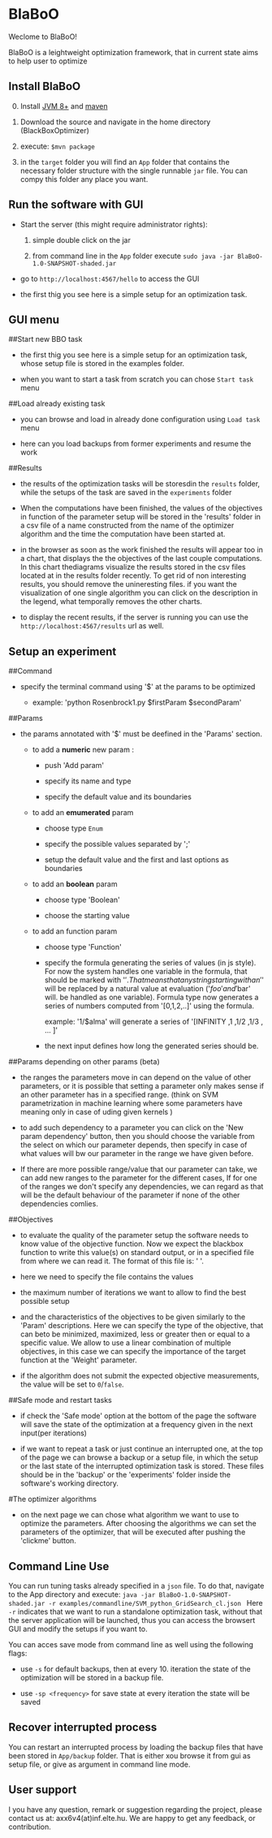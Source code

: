 
BlaBoO
=======

Weclome to BlaBoO!

BlaBoO is a leightweight optimization framework, that in current state aims to help user to optimize 

Install BlaBoO
--------------
0. Install [JVM 8+](https://java.com/en/download/) and [maven](https://maven.apache.org/download.cgi)

1. Download the source and navigate in the home directory (BlackBoxOptimizer)

2. execute: `$mvn package` 

3. in the `target` folder you will find an `App` folder that contains the necessary folder structure with the single runnable `jar` file. You can compy this folder any place you want.


Run the software with GUI
--------------

- Start the server (this might require administrator rights):
    
    1. simple double click on the jar 
                    
    2. from command line in the `App` folder execute `sudo java -jar BlaBoO-1.0-SNAPSHOT-shaded.jar`

- go to `http://localhost:4567/hello` to access the GUI

- the first thig you see here is a simple setup for an optimization task.

GUI menu
-

##Start new BBO task

- the first thig you see here is a simple setup for an optimization task, whose setup file is stored in the examples folder.

- when you want to start a task from scratch you can chose `Start task` menu

##Load already existing task


- you can browse and load in already done configuration using `Load task` menu 

- here can you load backups from former experiments and resume the work

##Results


- the results of the optimization tasks will be storesdin the `results` folder, while the setups of the task are saved in the `experiments` folder

- When the computations have been finished, the values of the objectives in function of the parameter setup will be stored in the 'results' folder in a csv file of a name constructed from the name of the optimizer algorithm and the time the computation have been started at.

- in the browser as soon as the work finished the results will appear too in a chart, that displays the the objectives of the last couple computations. In this chart thediagrams visualize the results stored in the csv files located at in the results folder recently. To get rid of non interesting results, you should remove the unineresting files. if you want the visualization of one single algorithm you can click on the description in the legend, what temporally removes the other charts.

- to display the recent results, if the server is running you can use the `http://localhost:4567/results` url as well.


Setup an experiment
-

##Command


- specify the terminal command using '$<paramname>' at the params to be optimized

	- example: 'python Rosenbrock1.py $firstParam $secondParam'

##Params

- the params annotated with '$' must be deefined in the 'Params' section.

	- to add a **numeric** new param :

		- push 'Add param'

		- specify its name and type

		- specify the default value	and its boundaries

	- to add an **emumerated** param

		- choose type `Enum`

		- specify the possible values separated by ';'

		- setup the default value and the first and last options as boundaries

	- to add an **boolean** param

		- choose type 'Boolean'

		- choose the starting value

	- to add an function param

		- choose type 'Function'

		- specify the formula generating the series of values (in js style). For now the system handles one variable in the formula, that should be marked with '$'. That means that any string starting with an '$' will be replaced by a natural value at evaluation ('$foo' and '$bar' will. be handled as one variable). Formula type now generates a series of numbers computed from '[0,1,2,..]' using the formula.

			example: 	'1/$alma' will generate a series of '[INFINITY ,1 ,1/2 ,1/3 , ... ]'

		- the next input defines how long the generated series should be.

##Params depending on other params (beta)


- the ranges the parameters move in can depend on the value of other parameters, or it is possible that setting a parameter only makes sense if an other parameter has in a specified range. (think on SVM parametrization in machine learning where some parameters have meaning only in case of uding given kernels )

- to add such dependency to a parameter you can click on the 'New param dependency' button, then you should choose the variable from the select on which our parameter depends, then specify in case of what values will bw our parameter in the range we have given before.

- If there are more possible range/value that our parameter can take, we can add new ranges to the parameter for the different cases, If for one of the ranges we don't specify any dependencies, we can regard as that will be the default behaviour of the parameter if none of the other dependencies comlies.

##Objectives

- to evaluate the quality of the parameter setup the software needs to know value of the objective function. Now we expect the blackbox function to write this value(s) on standard output, or in a specified file from where we can read it. The format of this file is: '<name of objective> <value>'.

- here we need to specify the file contains the values

- the maximum number of iterations we want to allow to find the best possible setup

- and the characteristics of the objectives to be given similarly to the 'Param' descriptions. Here we can specify the type of the objective, that can beto be minimized, maximized, less or greater then or equal to a specific value. We allow to use a linear combination of multiple objectives, in this case we can specify the importance of the target function at the 'Weight' parameter.

- if the algorithm does not submit the expected objective measurements, the value will be set to `0`/`false`.

##Safe mode and restart tasks

- if check the 'Safe mode' option at the bottom of the page the software will save the state of the optimization at a frequency given in the next input(per iterations)

- if we want to repeat a task or just continue an interrupted one, at the top of the page we can browse a backup or a setup file, in which the setup or the last state of the interrupted optimization task is stored. These files should be in the 'backup' or the 'experiments' folder inside the software's working directory.

#The optimizer algorithms

- on the next page we can chose what algorithm we want to use to optimize the parameters. After choosing the algorithms we can set the parameters of the optimizer, that will be executed after pushing the 'clickme' button.


Command Line Use
-

You can run tuning tasks already specified in a `json` file. To do that, navigate to the App directory and execute:
`java -jar BlaBoO-1.0-SNAPSHOT-shaded.jar -r examples/commandline/SVM_python_GridSearch_cl.json `
Here `-r` indicates that we want to run a standalone  optimization task, without that the server application will be launched, thus you can access the browsert GUI and modify the setups if you want to.

You can acces save mode from command line as well using the following flags:

- use `-s` for default backups, then at every 10.  iteration the state of the optimization will be stored in a backup file.

- use `-sp <frequency>` for save state at every <frequency> iteration the state will be saved

Recover interrupted process
-

You can restart an interrupted process by loading the backup files that have been stored in `App/backup` folder. That is either xou browse it from gui as setup file, or give as argument in command line mode.


User support
-

I you have any question, remark or suggestion regarding the project, please contact us at: axx6v4(at)inf.elte.hu. We are happy to get any feedback, or contribution.






		


